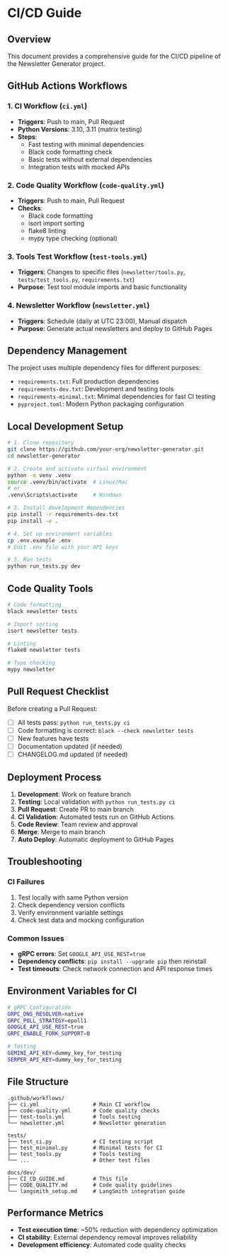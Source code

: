 # CI/CD Guide

## Overview

This document provides a comprehensive guide for the CI/CD pipeline of the Newsletter Generator project.

## GitHub Actions Workflows

### 1. CI Workflow (`ci.yml`)
- **Triggers**: Push to main, Pull Request
- **Python Versions**: 3.10, 3.11 (matrix testing)
- **Steps**:
  - Fast testing with minimal dependencies
  - Black code formatting check
  - Basic tests without external dependencies
  - Integration tests with mocked APIs

### 2. Code Quality Workflow (`code-quality.yml`)
- **Triggers**: Push to main, Pull Request
- **Checks**:
  - Black code formatting
  - isort import sorting
  - flake8 linting
  - mypy type checking (optional)

### 3. Tools Test Workflow (`test-tools.yml`)
- **Triggers**: Changes to specific files (`newsletter/tools.py`, `tests/test_tools.py`, `requirements.txt`)
- **Purpose**: Test tool module imports and basic functionality

### 4. Newsletter Workflow (`newsletter.yml`)
- **Triggers**: Schedule (daily at UTC 23:00), Manual dispatch
- **Purpose**: Generate actual newsletters and deploy to GitHub Pages

## Dependency Management

The project uses multiple dependency files for different purposes:

- `requirements.txt`: Full production dependencies
- `requirements-dev.txt`: Development and testing tools
- `requirements-minimal.txt`: Minimal dependencies for fast CI testing
- `pyproject.toml`: Modern Python packaging configuration

## Local Development Setup

```bash
# 1. Clone repository
git clone https://github.com/your-org/newsletter-generator.git
cd newsletter-generator

# 2. Create and activate virtual environment
python -m venv .venv
source .venv/bin/activate  # Linux/Mac
# or
.venv\Scripts\activate     # Windows

# 3. Install development dependencies
pip install -r requirements-dev.txt
pip install -e .

# 4. Set up environment variables
cp .env.example .env
# Edit .env file with your API keys

# 5. Run tests
python run_tests.py dev
```

## Code Quality Tools

```bash
# Code formatting
black newsletter tests

# Import sorting
isort newsletter tests

# Linting
flake8 newsletter tests

# Type checking
mypy newsletter
```

## Pull Request Checklist

Before creating a Pull Request:

- [ ] All tests pass: `python run_tests.py ci`
- [ ] Code formatting is correct: `black --check newsletter tests`
- [ ] New features have tests
- [ ] Documentation updated (if needed)
- [ ] CHANGELOG.md updated (if needed)

## Deployment Process

1. **Development**: Work on feature branch
2. **Testing**: Local validation with `python run_tests.py ci`
3. **Pull Request**: Create PR to main branch
4. **CI Validation**: Automated tests run on GitHub Actions
5. **Code Review**: Team review and approval
6. **Merge**: Merge to main branch
7. **Auto Deploy**: Automatic deployment to GitHub Pages

## Troubleshooting

### CI Failures
1. Test locally with same Python version
2. Check dependency version conflicts
3. Verify environment variable settings
4. Check test data and mocking configuration

### Common Issues
- **gRPC errors**: Set `GOOGLE_API_USE_REST=true`
- **Dependency conflicts**: `pip install --upgrade pip` then reinstall
- **Test timeouts**: Check network connection and API response times

## Environment Variables for CI

```bash
# gRPC Configuration
GRPC_DNS_RESOLVER=native
GRPC_POLL_STRATEGY=epoll1
GOOGLE_API_USE_REST=true
GRPC_ENABLE_FORK_SUPPORT=0

# Testing
GEMINI_API_KEY=dummy_key_for_testing
SERPER_API_KEY=dummy_key_for_testing
```

## File Structure

```
.github/workflows/
├── ci.yml                 # Main CI workflow
├── code-quality.yml       # Code quality checks
├── test-tools.yml         # Tools testing
└── newsletter.yml         # Newsletter generation

tests/
├── test_ci.py             # CI testing script
├── test_minimal.py        # Minimal tests for CI
├── test_tools.py          # Tools testing
└── ...                    # Other test files

docs/dev/
├── CI_CD_GUIDE.md         # This file
├── CODE_QUALITY.md        # Code quality guidelines
└── langsmith_setup.md     # LangSmith integration guide
```

## Performance Metrics

- **Test execution time**: ~50% reduction with dependency optimization
- **CI stability**: External dependency removal improves reliability
- **Development efficiency**: Automated code quality checks 